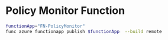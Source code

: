 # Policy Monitor Function

```bash
functionApp="FN-PolicyMonitor"
func azure functionapp publish $functionApp  --build remote
```
